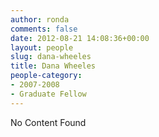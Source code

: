 ```yaml
---
author: ronda
comments: false
date: 2012-08-21 14:08:36+00:00
layout: people
slug: dana-wheeles
title: Dana Wheeles
people-category:
- 2007-2008
- Graduate Fellow
---
```


No Content Found
